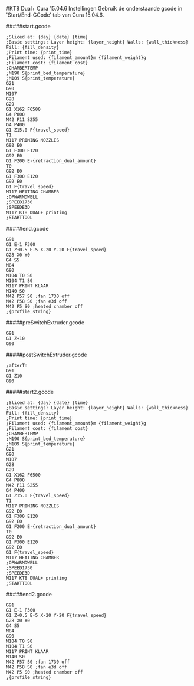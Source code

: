 #KT8 Dual+ Cura 15.04.6 Instellingen
Gebruik de onderstaande gcode in 'Start/End-GCode' tab van Cura 15.04.6.

#####start.gcode
```Assembly
;Sliced at: {day} {date} {time}
;Basic settings: Layer height: {layer_height} Walls: {wall_thickness} Fill: {fill_density}
;Print time: {print_time}
;Filament used: {filament_amount}m {filament_weight}g
;Filament cost: {filament_cost}
;CHAMBERTEMP
;M190 S{print_bed_temperature} 
;M109 S{print_temperature} 
G21
G90
M107
G28
G29
G1 X162 F6500
G4 P800
M42 P11 S255
G4 P400
G1 Z15.0 F{travel_speed}
T1
M117 PRIMING NOZZLES
G92 E0
G1 F300 E120
G92 E0
G1 F200 E-{retraction_dual_amount}
T0
G92 E0
G1 F300 E120
G92 E0
G1 F{travel_speed}
M117 HEATING CHAMBER
;OPWARMDWELL
;SPEED1730
;SPEEDE3D
M117 KT8 DUAL+ printing
;STARTTOOL
```

#####end.gcode
```Assembly
G91
G1 E-1 F300
G1 Z+0.5 E-5 X-20 Y-20 F{travel_speed}
G28 X0 Y0
G4 S5
M84
G90
M104 T0 S0
M104 T1 S0
M117 PRINT KLAAR
M140 S0
M42 P57 S0 ;fan 1730 off
M42 P58 S0 ;fan e3d off
M42 P5 S0 ;heated chamber off
;{profile_string}
```

#####preSwitchExtruder.gcode
```Assembly
G91
G1 Z+10
G90
```

#####postSwitchExtruder.gcode
```Assembly
;afterTn
G91
G1 Z10
G90
```

#####start2.gcode
```Assembly
;Sliced at: {day} {date} {time}
;Basic settings: Layer height: {layer_height} Walls: {wall_thickness} Fill: {fill_density}
;Print time: {print_time}
;Filament used: {filament_amount}m {filament_weight}g
;Filament cost: {filament_cost}
;CHAMBERTEMP
;M190 S{print_bed_temperature} 
;M109 S{print_temperature} 
G21
G90
M107
G28
G29
G1 X162 F6500
G4 P800
M42 P11 S255
G4 P400
G1 Z15.0 F{travel_speed}
T1
M117 PRIMING NOZZLES
G92 E0
G1 F300 E120
G92 E0
G1 F200 E-{retraction_dual_amount}
T0
G92 E0
G1 F300 E120
G92 E0
G1 F{travel_speed}
M117 HEATING CHAMBER
;OPWARMDWELL
;SPEED1730
;SPEEDE3D
M117 KT8 DUAL+ printing
;STARTTOOL
```

#####end2.gcode
```Assembly
G91
G1 E-1 F300
G1 Z+0.5 E-5 X-20 Y-20 F{travel_speed}
G28 X0 Y0
G4 S5
M84
G90
M104 T0 S0
M104 T1 S0
M117 PRINT KLAAR
M140 S0
M42 P57 S0 ;fan 1730 off
M42 P58 S0 ;fan e3d off
M42 P5 S0 ;heated chamber off
;{profile_string}
```
